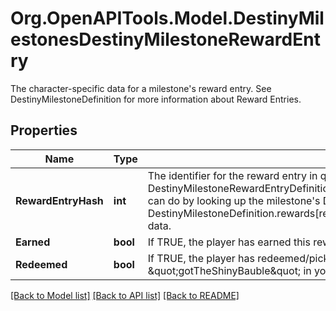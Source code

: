 # Org.OpenAPITools.Model.DestinyMilestonesDestinyMilestoneRewardEntry
The character-specific data for a milestone's reward entry. See DestinyMilestoneDefinition for more information about Reward Entries.

## Properties

Name | Type | Description | Notes
------------ | ------------- | ------------- | -------------
**RewardEntryHash** | **int** | The identifier for the reward entry in question. It is important to look up the related DestinyMilestoneRewardEntryDefinition to get the static details about the reward, which you can do by looking up the milestone&#39;s DestinyMilestoneDefinition and examining the DestinyMilestoneDefinition.rewards[rewardCategoryHash].rewardEntries[rewardEntryHash] data. | [optional] 
**Earned** | **bool** | If TRUE, the player has earned this reward. | [optional] 
**Redeemed** | **bool** | If TRUE, the player has redeemed/picked up/obtained this reward. Feel free to alias this to \&quot;gotTheShinyBauble\&quot; in your own codebase. | [optional] 

[[Back to Model list]](../README.md#documentation-for-models) [[Back to API list]](../README.md#documentation-for-api-endpoints) [[Back to README]](../README.md)

